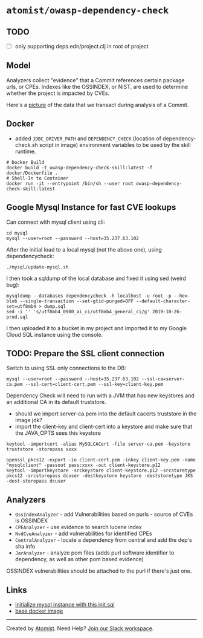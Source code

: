 # `atomist/owasp-dependency-check`

## TODO

-   [ ] only supporting deps.edn/project.clj in root of project

## Model

Analyzers collect "evidence" that a Commit references certain package urls, or
CPEs. Indexes like the OSSINDEX, or NIST, are used to determine whether the
project is impacted by CVEs.

Here's a [picture][model] of the data that we transact during analysis of a
Commit.

## Docker

-   added `JDBC_DRIVER_PATH` and `DEPENDENCY_CHECK` (location of
    dependency-check.sh script in image) environment variables to be used by the
    skill runtime.

```
# Docker Build
docker build -t owasp-dependency-check-skill:latest -f docker/Dockerfile .
# Shell-In to Container
docker run -it --entrypoint /bin/sh --user root owasp-dependency-check-skill:latest
```

## Google Mysql Instance for fast CVE lookups

Can connect with mysql client using cli:

```
cd mysql
mysql --user=root --password --host=35.237.63.102
```

After the initial load to a local mysql (not the above one), using
dependencycheck:

```
./mysql/update-mysql.sh
```

I then took a sqldump of the local database and fixed it using sed (weird bug):

```
mysqldump --databases dependencycheck -h localhost -u root -p --hex-blob --single-transaction --set-gtid-purged=OFF --default-character-set=utf8mb4 > dump.sql
sed -i '' 's/utf8mb4_0900_ai_ci/utf8mb4_general_ci/g' 2019-10-26-prod.sql
```

I then uploaded it to a bucket in my project and imported it to my Google Cloud
SQL instance using the console.

## TODO: Prepare the SSL client connection

Switch to using SSL only connections to the DB:

```
mysql --user=root --password --host=35.237.63.102 --ssl-ca=server-ca.pem --ssl-cert=client-cert.pem --ssl-key=client-key.pem
```

Dependency Check will need to run with a JVM that has new keystores and an
additional CA in its default truststore.

-   should we import server-ca.pem into the default cacerts truststore in the
    image jdk?
-   import the client-key and client-cert into a keystore and make sure that the
    JAVA_OPTS sees this keystore

```
keytool -importcert -alias MySQLCACert -file server-ca.pem -keystore truststore -storepass xxxx

openssl pkcs12 -export -in client-cert.pem -inkey client-key.pem -name "mysqlclient" -passout pass:xxxx -out client-keystore.p12
keytool -importkeystore -srckeystore client-keystore.p12 -srcstoretype pkcs12 -srcstorepass dcuser -destkeystore keystore -deststoretype JKS -dest-storepass dcuser
```

## Analyzers

-   `OssIndexAnalyzer` - add Vulnerabilities based on purls - source of CVEs is
    OSSINDEX
-   `CPEAnalyzer` - use evidence to search lucene index
-   `NvdCveAnalyzer` - add vulnerabilities for identified CPEs
-   `CentralAnalyzer` - locate a dependency from central and add the dep's sha
    info
-   `JarAnalyzer` - analyze pom files (adds purl software identifier to
    dependency, as well as other pom based evidence)

OSSINDEX vulnerabilities should be attached to the purl if there's just one.

## Links

-   [initialize mysql instance with this init.sql][init.sql]
-   [base docker image][base-docker-image]

[base-docker-image]: https://hub.docker.com/r/owasp/dependency-check
[init.sql]:
    https://github.com/jeremylong/DependencyCheck/blob/main/core/src/main/resources/data/initialize_mysql.sql
[nvd feed]:
    https://csrc.nist.gov/schema/nvd/feed/1.1/nvd_cve_feed_json_1.1.schema
[cpe 2.3 spec]: https://cpe.mitre.org/specification/
[matching spec]: https://nvlpubs.nist.gov/nistpubs/Legacy/IR/nistir7696.pdf
[model]:
    https://lucid.app/lucidchart/52ba9b78-c54b-40dc-b559-e01b97bbcb31/edit?page=VbVazIvHVe8c#

---

Created by [Atomist][atomist]. Need Help? [Join our Slack workspace][slack].

[atomist]: https://atomist.com/ "Atomist - How Teams Deliver Software"
[slack]: https://join.atomist.com/ "Atomist Community Slack"
